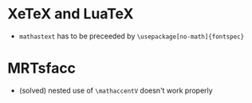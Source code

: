 # XeTeX and LuaTeX
- `mathastext` has to be preceeded by `\usepackage[no-math]{fontspec}`

# MRTsfacc
- (solved) nested use of `\mathaccentV` doesn't work properly
